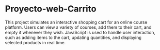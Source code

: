 # Proyecto-web-Carrito
This project simulates an interactive shopping cart for an online course platform. Users can view a variety of courses, add them to their cart, and empty it whenever they wish. JavaScript is used to handle user interaction, such as adding items to the cart, updating quantities, and displaying selected products in real time.
